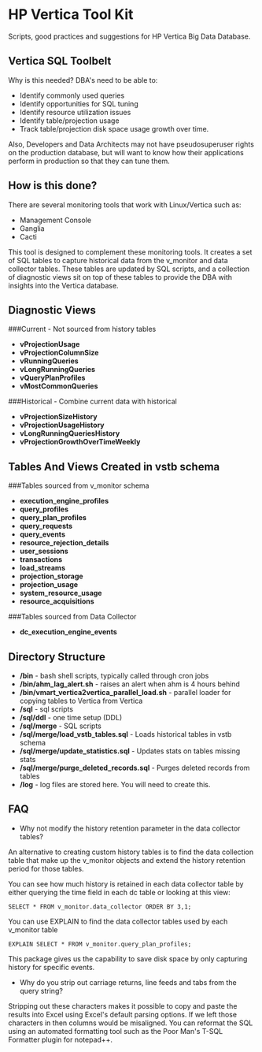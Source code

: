 # HP Vertica Tool Kit

Scripts, good practices and suggestions for HP Vertica Big Data Database.

Vertica SQL Toolbelt
--------------------
Why is this needed? DBA's need to be able to:

* Identify commonly used queries
* Identify opportunities for SQL tuning
* Identify resource utilization issues
* Identify table/projection usage
* Track table/projection disk space usage growth over time.

Also, Developers and Data Architects may not have pseudosuperuser rights
on the production database, but will want to know how their applications
perform in production so that they can tune them.


How is this done?
-----------------
There are several monitoring tools that work with Linux/Vertica such as:

* Management Console
* Ganglia
* Cacti

This tool is designed to complement these monitoring tools. It creates a set of
SQL tables to capture historical data from the v\_monitor and data collector tables. 
These tables are updated by SQL scripts, and a collection of diagnostic views 
sit on top of these tables to provide the DBA with insights into the Vertica database.

Diagnostic Views
----------------

###Current - Not sourced from history tables

- **vProjectionUsage** 
- **vProjectionColumnSize** 
- **vRunningQueries**
- **vLongRunningQueries**
- **vQueryPlanProfiles**
- **vMostCommonQueries**
    
###Historical - Combine current data with historical

- **vProjectionSizeHistory**
- **vProjectionUsageHistory** 
- **vLongRunningQueriesHistory**
- **vProjectionGrowthOverTimeWeekly**


Tables And Views Created in vstb schema
---------------------------------------

###Tables sourced from v_monitor schema

- **execution\_engine\_profiles**
- **query\_profiles**
- **query\_plan\_profiles**
- **query\_requests**
- **query\_events**
- **resource\_rejection\_details**
- **user\_sessions**
- **transactions**
- **load\_streams**
- **projection\_storage**
- **projection\_usage**
- **system\_resource\_usage**
- **resource\_acquisitions**

###Tables sourced from Data Collector
 
- **dc\_execution\_engine\_events**


Directory Structure
-------------------

- **/bin** - bash shell scripts, typically called through cron jobs
- **/bin/ahm_lag_alert.sh** - raises an alert when ahm is 4 hours behind
- **/bin/vmart_vertica2vertica_parallel_load.sh** - parallel loader for copying tables to Vertica from Vertica
- **/sql** - sql scripts
- **/sql/ddl** - one time setup (DDL)
- **/sql/merge** - SQL scripts
- **/sql/merge/load_vstb_tables.sql** -  Loads historical tables in vstb schema
- **/sql/merge/update_statistics.sql** - Updates stats on tables missing stats
- **/sql/merge/purge_deleted_records.sql** - Purges deleted records from tables
- **/log** - log files are stored here. You will need to create this.



## FAQ

+ Why not modify the history retention parameter in the data collector tables?

An alternative to creating custom history tables is to find the data collection
table that make up the v_monitor objects and extend the history retention
period for those tables. 

You can see how much history is retained in each data collector table by either
querying the time field in each dc table or looking at this view:
```
SELECT * FROM v_monitor.data_collector ORDER BY 3,1;
```

You can use EXPLAIN to find the data collector tables used by each v_monitor table 
```
EXPLAIN SELECT * FROM v_monitor.query_plan_profiles;
```
This package gives us the capability to save disk space by only capturing
history for specific events. 

+ Why do you strip out carriage returns, line feeds and tabs from the query string?

Stripping out these characters makes it possible to copy and paste the results 
into Excel using Excel's default parsing options. If we left those characters
in then columns would be misaligned. You can reformat the SQL using an 
automated formatting tool such as the Poor Man's T-SQL Formatter 
plugin for notepad++.


